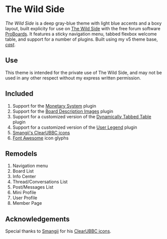 # The Wild Side
*The Wild Side* is a deep gray-blue theme with light blue accents and a boxy layout, built explicity for use on [The Wild Side](http://thewildside.boards.net/) with the free forum software [ProBoards](https://proboards.com/). It features a sticky navigation menu, tabbed flexbox welcome table, and support for a number of plugins. Built using my v5 theme base, [*cast*](https://github.com/elli-mccale/pbt-cast).

## Use
This theme is intended for the private use of The Wild Side, and may not be used in any other respect without my express written permission.

## Included
1. Support for the [Monetary System](https://github.com/PopThosePringles/ProBoards-Monetary) plugin
2. Support for the [Board Description Images](https://www.proboards.com/library/plugins/item/112) plugin
3. Support for a customized version of the [Dynamically Tabbed Table](https://www.proboards.com/library/plugins/item/456) plugin
4. Support for a customized version of the [User Legend](https://www.proboards.com/library/plugins/item/398) plugin
5. [Smangii's ClearUBBC icons](http://smangii.proboards.com/thread/38879/clearubbc-icons-perfect-any-theme)
6. [Font Awesome](http://fontawesome.io/) icon glyphs

## Remodels
1. Navigation menu
2. Board List
3. Info Center
4. Thread/Conversations List
5. Post/Messages List
6. Mini Profile
7. User Profile
8. Member Page

## Acknowledgements
Special thanks to [Smangii](http://smangii.proboards.com/user/1) for his [ClearUBBC icons](http://smangii.proboards.com/thread/38879/clearubbc-icons-perfect-any-theme).
